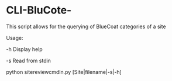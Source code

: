 CLI-BluCote-
============

This script allows for the querying of BlueCoat categories of a site

Usage:

-h    Display help

-s    Read from stdin

python sitereviewcmdln.py [Site|filename|-s|-h]

